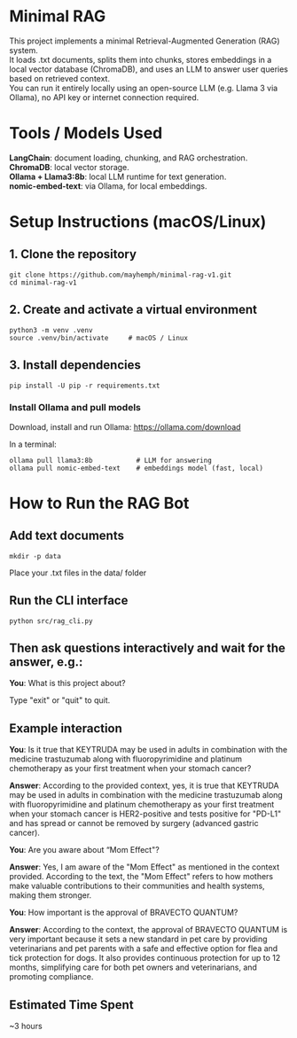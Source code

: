 # Minimal RAG

This project implements a minimal Retrieval-Augmented Generation (RAG) system.<br>
It loads .txt documents, splits them into chunks, stores embeddings in a local vector database (ChromaDB), 
and uses an LLM to answer user queries based on retrieved context.<br>
You can run it entirely locally using an open-source LLM (e.g. Llama 3 via Ollama), no API key or internet connection required.<br>

# Tools / Models Used
**LangChain**: document loading, chunking, and RAG orchestration.<br>
**ChromaDB**: local vector storage.<br>
**Ollama + Llama3:8b**: local LLM runtime for text generation.<br>
**nomic-embed-text**: via Ollama, for local embeddings.

# Setup Instructions (macOS/Linux)
## 1. Clone the repository
```
git clone https://github.com/mayhemph/minimal-rag-v1.git
cd minimal-rag-v1
```
## 2. Create and activate a virtual environment
```
python3 -m venv .venv
source .venv/bin/activate     # macOS / Linux
```

## 3. Install dependencies
```
pip install -U pip -r requirements.txt
```
### Install Ollama and pull models

Download, install and run Ollama: https://ollama.com/download

In a terminal:<br>
```
ollama pull llama3:8b           # LLM for answering
ollama pull nomic-embed-text    # embeddings model (fast, local)
```

# How to Run the RAG Bot

## Add text documents
```
mkdir -p data
```
Place your .txt files in the data/ folder<br>

## Run the CLI interface
```
python src/rag_cli.py
```

## Then ask questions interactively and wait for the answer, e.g.:
**You**: What is this project about?<br>

Type "exit" or "quit" to quit.<br>

## Example interaction 

**You**: Is it true that KEYTRUDA may be used in adults in combination with the medicine trastuzumab along with fluoropyrimidine and platinum chemotherapy as your first treatment when your stomach cancer?<br>

**Answer**: According to the provided context, yes, it is true that KEYTRUDA may be used in adults in combination with the medicine trastuzumab along with fluoropyrimidine and platinum chemotherapy as your first treatment when your stomach cancer is HER2-positive and tests positive for "PD-L1" and has spread or cannot be removed by surgery (advanced gastric cancer). <br>

**You**: Are you aware about “Mom Effect"?<br>

**Answer**: Yes, I am aware of the "Mom Effect" as mentioned in the context provided. According to the text, the "Mom Effect" refers to how mothers make valuable contributions to their communities and health systems, making them stronger. <br>

**You**: How important is the approval of BRAVECTO QUANTUM?   <br>

**Answer**: According to the context, the approval of BRAVECTO QUANTUM is very important because it sets a new standard in pet care by providing veterinarians and pet parents with a safe and effective option for flea and tick protection for dogs. It also provides continuous protection for up to 12 months, simplifying care for both pet owners and veterinarians, and promoting compliance. <br>

## Estimated Time Spent
~3 hours